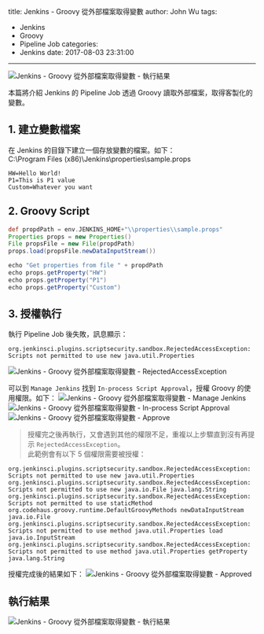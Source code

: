 title: Jenkins - Groovy 從外部檔案取得變數
author: John Wu
tags:
  - Jenkins
  - Groovy
  - Pipeline Job
categories:
  - Jenkins
date: 2017-08-03 23:31:00
---

![Jenkins - Groovy 從外部檔案取得變數 - 執行結果](/images/pasted-272.png)

本篇將介紹 Jenkins 的 Pipeline Job 透過 Groovy 讀取外部檔案，取得客製化的變數。  

<!-- more -->

## 1. 建立變數檔案

在 Jenkins 的目錄下建立一個存放變數的檔案。如下：  
C:\Program Files (x86)\Jenkins\properties\sample.props
```
HW=Hello World!
P1=This is P1 value
Custom=Whatever you want
```

## 2. Groovy Script

```groovy
def propdPath = env.JENKINS_HOME+"\\properties\\sample.props"
Properties props = new Properties()
File propsFile = new File(propdPath)
props.load(propsFile.newDataInputStream())

echo "Get properties from file " + propdPath
echo props.getProperty("HW")
echo props.getProperty("P1")
echo props.getProperty("Custom")
```

## 3. 授權執行

執行 Pipeline Job 後失敗，訊息顯示：
```
org.jenkinsci.plugins.scriptsecurity.sandbox.RejectedAccessException: Scripts not permitted to use new java.util.Properties
```
![Jenkins - Groovy 從外部檔案取得變數 - RejectedAccessException](/images/pasted-271.png)

可以到 `Manage Jenkins` 找到 `In-process Script Approval`，授權 Groovy 的使用權限。如下：
![Jenkins - Groovy 從外部檔案取得變數 - Manage Jenkins](/images/pasted-267.png)
![Jenkins - Groovy 從外部檔案取得變數 - In-process Script Approval](/images/pasted-268.png)
![Jenkins - Groovy 從外部檔案取得變數 - Approve](/images/pasted-269.png)

> 授權完之後再執行，又會遇到其他的權限不足，重複以上步驟直到沒有再提示 `RejectedAccessException`。  
> 此範例會有以下 5 個權限需要被授權：
```
org.jenkinsci.plugins.scriptsecurity.sandbox.RejectedAccessException: Scripts not permitted to use new java.util.Properties
org.jenkinsci.plugins.scriptsecurity.sandbox.RejectedAccessException: Scripts not permitted to use new java.io.File java.lang.String
org.jenkinsci.plugins.scriptsecurity.sandbox.RejectedAccessException: Scripts not permitted to use staticMethod org.codehaus.groovy.runtime.DefaultGroovyMethods newDataInputStream java.io.File
org.jenkinsci.plugins.scriptsecurity.sandbox.RejectedAccessException: Scripts not permitted to use method java.util.Properties load java.io.InputStream
org.jenkinsci.plugins.scriptsecurity.sandbox.RejectedAccessException: Scripts not permitted to use method java.util.Properties getProperty java.lang.String
```

授權完成後的結果如下：
![Jenkins - Groovy 從外部檔案取得變數 - Approved](/images/pasted-270.png)

## 執行結果

![Jenkins - Groovy 從外部檔案取得變數 - 執行結果](/images/pasted-272.png)
